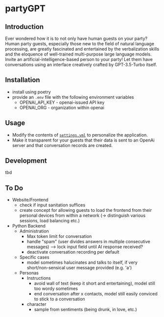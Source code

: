 # partyGPT

## Introduction
Ever wondered how it is to not only have human guests on your party?
Human party guests, especially those new to the field of natural language processing, are greatly fascinated and entertained by the verbalization skills and the eloquence of well-trained multi-purpose large language models.
Invite an artificial-intelligence-based person to your party!
Let them have conversations using an interface creatively crafted by GPT-3.5-Turbo itself.

## Installation
* install using poetry
* provide an `.env` file with the following environment variables
    * OPENAI_API_KEY - openai-issued API key
    * OPENAI_ORG - organization within openai

## Usage
* Modify the contents of [`settings.yml`](settings.yml) to personalize the application.
* Make it transparent for your guests that their data is sent to an OpenAi server and that conversation records are created.

## Development
tbd

## To Do
* Website/Frontend
    * check if input sanitation suffices
    * create concept for allowing guests to load the frontend from their personal devices from within a network (-> distinguish various sessions, load balancing etc.)
* Python Backend
    * Administration
        * Max token limit for conversation
        * handle "spam" (user divides answers in multiple consecutive messages) --> lock input field until AI response received?
        * deactivate conversation recording per default
    * Specific cases
        * model sometimes halucinates and talks to itself, if very short/non-sensical user message provided (e.g. 'a')
    * Personas
        * Instructions
            * avoid wall of text (keep it short and entertaining), model still too wordy sometimes
            * end conversation after x contacts, model still easily conviced to stick to a conversation
        * character
            * sample from sentiments (being drunk, in love, etc.)
